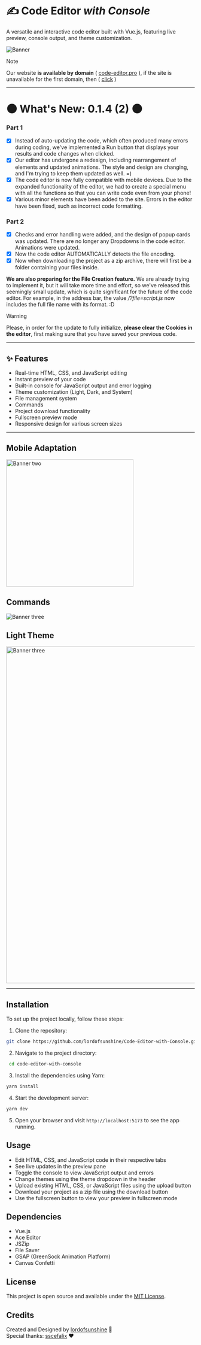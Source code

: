 # ✍ Code Editor *with Console*

A versatile and interactive code editor built with Vue.js, featuring live preview, console output, and theme customization.

<img alt="Banner" src="https://cdn.glitch.global/76e885ee-9eed-4908-917e-590dfd34f4bd/image.png?v=1737659070990">

> [!NOTE]
> Our website **is available by domain** ( [code-editor.pro](https://code-editor.pro/) ), if the site is unavailable for the first domain, then ( [click](https://code-editor-with-console.vercel.app) )

<hr>

# 🌑 **What's New: 0.1.4 (2)** 🌑
### Part 1 
- [x] Instead of auto-updating the code, which often produced many errors during coding, we've implemented a Run button that displays your results and code changes when clicked.
- [x] Our editor has undergone a redesign, including rearrangement of elements and updated animations. The style and design are changing, and I'm trying to keep them updated as well. =)
- [x] The code editor is now fully compatible with mobile devices. Due to the expanded functionality of the editor, we had to create a special menu with all the functions so that you can write code even from your phone!
- [x] Various minor elements have been added to the site. Errors in the editor have been fixed, such as incorrect code formatting.
### Part 2 
- [x] Checks and error handling were added, and the design of popup cards was updated. There are no longer any Dropdowns in the code editor. Animations were updated.
- [x] Now the code editor AUTOMATICALLY detects the file encoding.
- [x] Now when downloading the project as a zip archive, there will first be a folder containing your files inside.

**We are also preparing for the File Creation feature.** We are already trying to implement it, but it will take more time and effort, so we've released this seemingly small update, which is quite significant for the future of the code editor. For example, in the address bar, the value */?file=script.js* now includes the full file name with its format. :D

> [!WARNING]
> Please, in order for the update to fully initialize, **please clear the Cookies in the editor**, first making sure that you have saved your previous code.
<hr>

## ✨ Features

- Real-time HTML, CSS, and JavaScript editing
- Instant preview of your code
- Built-in console for JavaScript output and error logging
- Theme customization (Light, Dark, and System)
- File management system
- Commands
- Project download functionality
- Fullscreen preview mode
- Responsive design for various screen sizes

<hr>

## Mobile Adaptation

<img alt="Banner two" width="340" src="https://cdn.glitch.global/4ae4fbec-cbe7-491c-b8b9-57879c9f0e5d/123.png?v=1737649215845">

## Commands

<img alt="Banner three" src="https://cdn.glitch.global/64e004e3-d81d-4b3a-9fb1-c899982de83f/44a3ba2e-be51-451e-a441-b5c2c17009fe.image.png?v=1735054435710">

## Light Theme

<img alt="Banner three" width="900" src="https://cdn.glitch.global/4ae4fbec-cbe7-491c-b8b9-57879c9f0e5d/c5b69499-abfb-4533-8c9b-95c2cb8472f7.image.png?v=1737649251679">

<hr>

## Installation

To set up the project locally, follow these steps:

1. Clone the repository:
```bash
git clone https://github.com/lordofsunshine/Code-Editor-with-Console.git
```
2. Navigate to the project directory:
```bash
 cd code-editor-with-console
```
3. Install the dependencies using Yarn:
```bash
yarn install
```
4. Start the development server:
```bash
yarn dev
```
5. Open your browser and visit `http://localhost:5173` to see the app running.
## Usage

- Edit HTML, CSS, and JavaScript code in their respective tabs
- See live updates in the preview pane
- Toggle the console to view JavaScript output and errors
- Change themes using the theme dropdown in the header
- Upload existing HTML, CSS, or JavaScript files using the upload button
- Download your project as a zip file using the download button
- Use the fullscreen button to view your preview in fullscreen mode

## Dependencies

- Vue.js
- Ace Editor
- JSZip
- File Saver
- GSAP (GreenSock Animation Platform)
- Canvas Confetti

## License

This project is open source and available under the [MIT License](https://github.com/lordofsunshine/Code-Editor-with-Console/blob/main/LICENSE).

## Credits

Created and Designed by [lordofsunshine](https://github.com/lordofsunshine) 🎨<br>
Special thanks: [sscefalix](https://github.com/sscefalix) ❤
